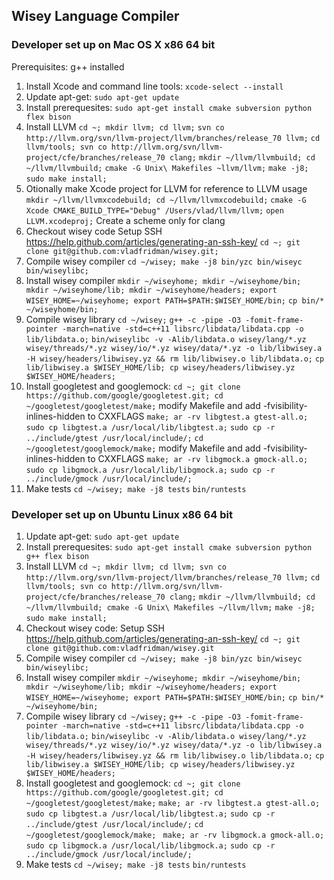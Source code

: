 ## Wisey Language Compiler ##

### Developer set up on Mac OS X x86 64 bit ###

Prerequisites: g++ installed

1. Install Xcode and command line tools: `xcode-select --install`
2. Update apt-get: `sudo apt-get update`
3. Install prerequesites: `sudo apt-get install cmake subversion python flex bison`
4. Install LLVM
  `cd ~; mkdir llvm; cd llvm;`
  `svn co http://llvm.org/svn/llvm-project/llvm/branches/release_70 llvm;`
  `cd llvm/tools; svn co http://llvm.org/svn/llvm-project/cfe/branches/release_70 clang;`
  `mkdir ~/llvm/llvmbuild; cd ~/llvm/llvmbuild;`
  `cmake -G Unix\ Makefiles ~llvm/llvm;`
  `make -j8;`
  `sudo make install;`
5. Otionally make Xcode project for LLVM for reference to LLVM usage
  `mkdir ~/llvm/llvmxcodebuild; cd ~/llvm/llvmxcodebuild;`
  `cmake -G Xcode CMAKE_BUILD_TYPE="Debug" /Users/vlad/llvm/llvm;`
  `open LLVM.xcodeproj;`
  Create a scheme only for clang
6. Checkout wisey code
  Setup SSH https://help.github.com/articles/generating-an-ssh-key/
  `cd ~; git clone git@github.com:vladfridman/wisey.git;`
7. Compile wisey compiler
  `cd ~/wisey; make -j8 bin/yzc bin/wiseyc bin/wiseylibc;`
8. Install wisey compiler
  `mkdir ~/wiseyhome; mkdir ~/wiseyhome/bin; mkdir ~/wiseyhome/lib; mkdir ~/wiseyhome/headers; export WISEY_HOME=~/wiseyhome; export PATH=$PATH:$WISEY_HOME/bin;`
  `cp bin/* ~/wiseyhome/bin;`
10. Compile wisey library
  `cd ~/wisey;`
  `g++ -c -pipe -O3 -fomit-frame-pointer -march=native -std=c++11 libsrc/libdata/libdata.cpp -o lib/libdata.o;` 
  `bin/wiseylibc -v -Alib/libdata.o wisey/lang/*.yz wisey/threads/*.yz wisey/io/*.yz wisey/data/*.yz -o lib/libwisey.a -H wisey/headers/libwisey.yz && rm lib/libwisey.o lib/libdata.o;`
  `cp lib/libwisey.a $WISEY_HOME/lib; cp wisey/headers/libwisey.yz $WISEY_HOME/headers;`
11. Install googletest and googlemock:
  `cd ~; git clone https://github.com/google/googletest.git; cd ~/googletest/googletest/make;`
  modify Makefile and add -fvisibility-inlines-hidden to CXXFLAGS
  `make; ar -rv libgtest.a gtest-all.o;`
  `sudo cp libgtest.a /usr/local/lib/libgtest.a;` 
  `sudo cp -r ../include/gtest /usr/local/include/;`
  `cd ~/googletest/googlemock/make;`
  modify Makefile and add -fvisibility-inlines-hidden to CXXFLAGS
  `make; ar -rv libgmock.a gmock-all.o;`
  `sudo cp libgmock.a /usr/local/lib/libgmock.a;`
  `sudo cp -r ../include/gmock /usr/local/include/;`
12. Make tests
  `cd ~/wisey; make -j8 tests`
  `bin/runtests`

### Developer set up on Ubuntu Linux x86 64 bit ###

1. Update apt-get: `sudo apt-get update`
2. Install prerequesites: `sudo apt-get install cmake subversion python g++ flex bison`
3. Install LLVM 
  `cd ~; mkdir llvm; cd llvm; svn co http://llvm.org/svn/llvm-project/llvm/branches/release_70 llvm;`
  `cd llvm/tools; svn co http://llvm.org/svn/llvm-project/cfe/branches/release_70 clang;`
  `mkdir ~/llvm/llvmbuild; cd ~/llvm/llvmbuild; cmake -G Unix\ Makefiles ~/llvm/llvm;`
  `make -j8;`
  `sudo make install;`
4. Checkout wisey code: 
  Setup SSH https://help.github.com/articles/generating-an-ssh-key/
  `cd ~; git clone git@github.com:vladfridman/wisey.git`
5. Compile wisey compiler
  `cd ~/wisey; make -j8 bin/yzc bin/wiseyc bin/wiseylibc;`
6. Install wisey compiler
  `mkdir ~/wiseyhome; mkdir ~/wiseyhome/bin; mkdir ~/wiseyhome/lib; mkdir ~/wiseyhome/headers; export WISEY_HOME=~/wiseyhome; export PATH=$PATH:$WISEY_HOME/bin;`
  `cp bin/* ~/wiseyhome/bin;`
7. Compile wisey library
  `cd ~/wisey;`
  `g++ -c -pipe -O3 -fomit-frame-pointer -march=native -std=c++11 libsrc/libdata/libdata.cpp -o lib/libdata.o;` 
  `bin/wiseylibc -v -Alib/libdata.o wisey/lang/*.yz wisey/threads/*.yz wisey/io/*.yz wisey/data/*.yz -o lib/libwisey.a -H wisey/headers/libwisey.yz && rm lib/libwisey.o lib/libdata.o;`
  `cp lib/libwisey.a $WISEY_HOME/lib; cp wisey/headers/libwisey.yz $WISEY_HOME/headers;`
8. Install googletest and googlemock:
  `cd ~; git clone https://github.com/google/googletest.git; cd ~/googletest/googletest/make;`
  `make; ar -rv libgtest.a gtest-all.o;`
  `sudo cp libgtest.a /usr/local/lib/libgtest.a;` 
  `sudo cp -r ../include/gtest /usr/local/include/;`
  `cd ~/googletest/googlemock/make; `
  `make; ar -rv libgmock.a gmock-all.o;`
  `sudo cp libgmock.a /usr/local/lib/libgmock.a;`
  `sudo cp -r ../include/gmock /usr/local/include/;`
9. Make tests
  `cd ~/wisey; make -j8 tests`
  `bin/runtests`

